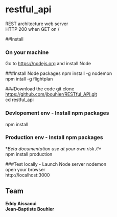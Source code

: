 # restful_api
REST architecture web server  
HTTP 200 when GET on /

##Install

### On your machine
Go to https://nodejs.org and install Node

###Install Node packages
npm install -g nodemon  
npm intall -g flightplan  

###Download the code
git clone https://github.com/jbouhier/RESTful_API.git  
cd restful_api  

### Devlopement env - Install npm packages
npm install

### Production env - Install npm packages  
**Beta documentation use at your own risk /!\**  
npm install production

###Test locally - Launch Node server
nodemon  
open your browser  
http://localhost:3000  

Team
----
**Eddy Aissaoui**  
**Jean-Baptiste Bouhier**
